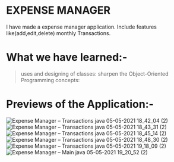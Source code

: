 # EXPENSE MANAGER
I have made a expense manager application.
Include features like(add,edit,delete) monthly Transactions.

# What we have learned:-
> uses and designing of classes:
> sharpen the Object-Oriented Programming concepts:

# Previews of the Application:-
![Expense Manager – Transactions java 05-05-2021 18_42_04 (2)](https://user-images.githubusercontent.com/69674896/117155065-1616c980-adda-11eb-9519-016c49d058e0.png)
![Expense Manager – Transactions java 05-05-2021 18_43_31 (2)](https://user-images.githubusercontent.com/69674896/117155144-275fd600-adda-11eb-9ca4-03c5ee5766d0.png)
![Expense Manager – Transactions java 05-05-2021 18_45_14 (2)](https://user-images.githubusercontent.com/69674896/117155227-39da0f80-adda-11eb-964b-fa60683e8ce6.png)
![Expense Manager – Transactions java 05-05-2021 18_48_30 (2)](https://user-images.githubusercontent.com/69674896/117155263-40688700-adda-11eb-8edd-5212a846d30b.png)
![Expense Manager – Transactions java 05-05-2021 19_18_09 (2)](https://user-images.githubusercontent.com/69674896/117155561-7efe4180-adda-11eb-8428-62c961d199ca.png)
![Expense Manager – Main java 05-05-2021 19_20_52 (2)](https://user-images.githubusercontent.com/69674896/117155597-86254f80-adda-11eb-978c-d64f4da1933c.png)
